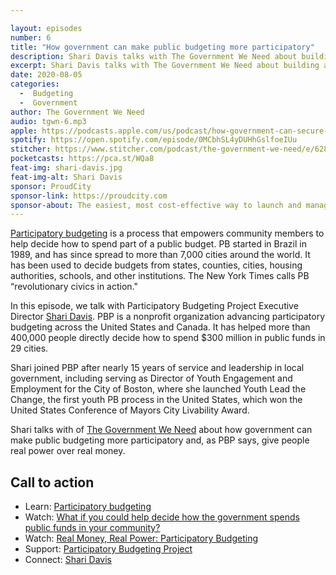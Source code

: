 ```yaml
---

layout: episodes
number: 6
title: "How government can make public budgeting more participatory"
description: Shari Davis talks with The Government We Need about building a more inclusive, democratic public budgeting process.
excerpt: Shari Davis talks with The Government We Need about building a more inclusive, democratic public budgeting process.
date: 2020-08-05
categories:
  -  Budgeting
  -  Government
author: The Government We Need
audio: tgwn-6.mp3
apple: https://podcasts.apple.com/us/podcast/how-government-can-secure-us-in-the-internet-era/id1468169431?i=1000441311038
spotify: https://open.spotify.com/episode/0MCbhSL4yDUHhGslfoeIUu
stitcher: https://www.stitcher.com/podcast/the-government-we-need/e/62805554
pocketcasts: https://pca.st/WQa8
feat-img: shari-davis.jpg
feat-img-alt: Shari Davis
sponsor: ProudCity
sponsor-link: https://proudcity.com
sponsor-about: The easiest, most cost-effective way to launch and manage local government digital services.
---
```


[Participatory budgeting](https://www.participatorybudgeting.org/what-is-pb/) is a process that empowers community members to help decide how to spend part of a public budget. PB started in Brazil in 1989, and has since spread to more than 7,000 cities around the world. It has been used to decide budgets from states, counties, cities, housing authorities, schools, and other institutions. The New York Times calls PB “revolutionary civics in action."

In this episode, we talk with Participatory Budgeting Project Executive Director [Shari Davis](https://www.linkedin.com/in/shari-davis/). PBP is a nonprofit organization advancing participatory budgeting across the United States and Canada. It has helped more than 400,000 people directly decide how to spend $300 million in public funds in 29 cities.

Shari joined PBP after nearly 15 years of service and leadership in local government, including serving as Director of Youth Engagement and Employment for the City of Boston, where she launched Youth Lead the Change, the first youth PB process in the United States, which won the United States Conference of Mayors City Livability Award.

Shari talks with of [The Government We Need](https://thegovweneed.com) about how government can make public budgeting more participatory and, as PBP says, give people real power over real money.

## Call to action

* Learn: [Participatory budgeting](https://www.participatorybudgeting.org/what-is-pb/)
* Watch: [What if you could help decide how the government spends public funds in your community?](https://www.ted.com/talks/shari_davis_what_if_you_could_help_decide_how_the_government_spends_public_funds)
* Watch: [Real Money, Real Power: Participatory Budgeting](https://vimeo.com/162743651)
* Support: [Participatory Budgeting Project](https://www.participatorybudgeting.org/)
* Connect: [Shari Davis](https://www.linkedin.com/in/shari-davis/)